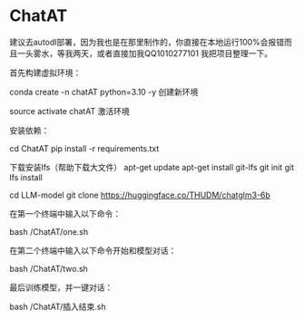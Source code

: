 # ChatAT
建议去autodl部署，因为我也是在那里制作的，你直接在本地运行100%会报错而且一头雾水，等我两天，或者直接加我QQ1010277101 我把项目整理一下。

首先构建虚拟环境：

conda create -n chatAT python=3.10 -y       创建新环境

source activate chatAT               激活环境

安装依赖：

cd ChatAT
pip install -r requirements.txt


下载安装lfs（帮助下载大文件）
apt-get update
apt-get install git-lfs
git init
git lfs install

cd LLM-model
git clone https://huggingface.co/THUDM/chatglm3-6b


在第一个终端中输入以下命令：

bash /ChatAT/one.sh

在第二个终端中输入以下命令开始和模型对话：

bash /ChatAT/two.sh

最后训练模型，并一键对话：

bash /ChatAT/插入结束.sh

